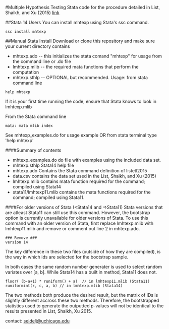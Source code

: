 #Multiple Hypothesis Testing
Stata code for the procedure detailed in List, Shaikh, and Xu (2015)
[link](https://ideas.repec.org/p/feb/artefa/00402.html)

##Stata 14 Users
You can install mhtexp using Stata's ssc command.
```
ssc install mhtexp
```

##Manual Stata Install 
Download or clone this repository and make sure your current directory contains
* mhtexp.ado -- this initializes the stata comand "mhtexp" for usage from the command line or .do file
* lmhtexp.mlib -- the required mata functions that perform the computation
* mhtexp.sthlp -- OPTIONAL but recommended.  Usage: from stata command line
```
help mhtexp
```
If it is your first time running the code, ensure that Stata knows to look in lmhtexp.mlib

From the Stata command line
```
mata: mata mlib index
```
See mhtexp_examples.do for usage example OR from stata terminal type 'help mhtexp'


####Summary of contents

* mhtexp_examples.do do file with examples using the included data set.
* mhtexp.sthlp  Stata14 help file
* mhtexp.ado Contains the Stata command definition of listetl2015
* data.csv contains the data set used in the List, Shaikh, and Xu (2015)
* lmhtexp.mlib contains mata function required for the command; compiled using Stata14
* stata11/lmhtexp11.mlib contains the mata functions required for the command; compiled using Stata11.

####For older versions of Stata (<Stata14 and =>Stata11)
Stata versions that are atleast Stata11 can still use this command.  However, the bootstrap option is currently unavailable for older versions of Stata.  To use this command with an older version of Stata, first replace lmhtexp.mlib with lmhtexp11.mlib and remove or comment out line 2 in mhtexp.ado.

```
### Remove ###
version 14
```

The key difference in these two files (outside of how they are compiled), is the way in which ids are selected for the bootstrap sample.

In both cases the same random number generater is used to select random variates over [a, b].  While Stata14 has a built in method, Stata11 does not.
```
floor( (b-a+1) * runiform() + a)  // in lmhtexp11.mlib (Stata11)
runiformint(r, c, a, b) // in lmhtexp.mlib (Stata14)
```
The two methods both produce the desired result, but the matrix of IDs is slightly different accross these two methods.  Therefore, the bootstrapped statistics used to generate the outputted p-values will not be identical to the results presented in List, Shaikh, Xu 2015.

contact: seidelj@uchicago.edu
